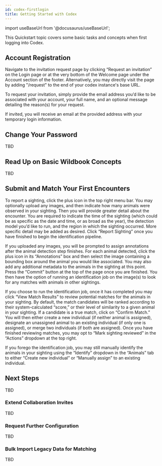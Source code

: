 ```yaml
---
id: codex-firstlogin
title: Getting Started with Codex
---
```


import useBaseUrl from '@docusaurus/useBaseUrl';

This Quickstart topic covers some basic tasks and concepts when first logging into Codex.

## Account Registration

Navigate to the invitation request page by clicking “Request an invitation” on the Login page or at the very bottom of the Welcome page under the Account section of the footer. Alternatively, you may directly visit the page by adding "/request" to the end of your codex instance's base URL.

To request your invitation, simply provide the email address you’d like to be associated with your account, your full name, and an optional message detailing the reason(s) for your request.

If invited, you will receive an email at the provided address with your temporary login information.

## Change Your Password 

TBD
## Read Up on Basic Wildbook Concepts

TBD

## Submit and Match Your First Encounters
To report a sighting, click the plus icon in the top right menu bar. You may optionally upload any images, and then indicate how many animals were observed in your sighting. Then you will provide greater detail about the encounter. You are required to indicate the time of the sighting (which could be as specific as the date and time, or as broad as the year), the detection model you’d like to run, and the region in which the sighting occurred. More specific detail may be added as desired. Click “Report Sighting” once you have finished to begin the identification pipeline.

If you uploaded any images, you will be prompted to assign annotations after the animal detection step finishes. For each animal detected, click the plus icon in its “Annotations” box and then select the image containing a bounding box around the animal you would like associated. You may also add any additional metadata to the animals in the sighting at this point. Press the “Commit” button at the top of the page once you are finished. You then have the option of running an identification job on the image(s) to look for any matches with animals in other sightings.

If you choose to run the identification job, once it has completed you may click “View Match Results” to review potential matches for the animals in your sighting. By default, the match candidates will be ranked according to their system-calculated “score,” or their level of similarity to a given animal in your sighting. If a candidate is a true match, click on “Confirm Match.” You will then either create a new individual (if neither animal is assigned), designate an unassigned animal to an existing individual (if only one is assigned), or merge two individuals (if both are assigned). Once you have finished reviewing matches, you may opt to “Mark sighting reviewed” in the “Actions” dropdown at the top right.

If you forego the identification job, you may still manually identify the animals in your sighting using the “Identify” dropdown in the “Animals” tab to either “Create new individual” or “Manually assign” to an existing individual.

## Next Steps

TBD

### Extend Collaboration Invites

TBD
### Request Further Configuration

TBD
### Bulk Import Legacy Data for Matching

TBD

